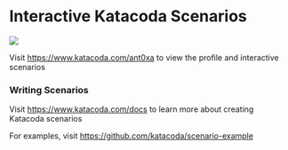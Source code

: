 # Interactive Katacoda Scenarios

[![](http://shields.katacoda.com/katacoda/ant0xa/count.svg)](https://www.katacoda.com/ant0xa "Get your profile on Katacoda.com")

Visit https://www.katacoda.com/ant0xa to view the profile and interactive scenarios

### Writing Scenarios
Visit https://www.katacoda.com/docs to learn more about creating Katacoda scenarios

For examples, visit https://github.com/katacoda/scenario-example
